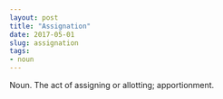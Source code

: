 ```yaml
---
layout: post
title: "Assignation"
date: 2017-05-01
slug: assignation
tags:
- noun
---
```


Noun. The act of assigning or allotting; apportionment.
